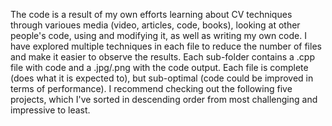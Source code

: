 The code is a result of my own efforts learning about CV techniques through varioues media (video, articles, code, books), looking at other people's code, using and modifying it, as well as writing my own code. I have explored multiple techniques in each file to reduce the number of files and make it easier to observe the results. Each sub-folder contains a .cpp file with code and a .jpg/.png with the code output. Each file is complete (does what it is expected to), but sub-optimal (code could be improved in terms of performance). I recommend checking out the following five projects, which I've sorted in descending order from most challenging and impressive to least. 
